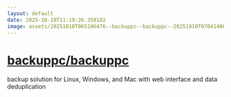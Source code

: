 ```yaml
---
layout: default
date: 2025-10-10T11:19:26.358182
image: assets/20251010T065106476--backuppc--backuppc--20251010T070414068--cropped.png
---
```


# [backuppc/backuppc](https://github.com/backuppc/backuppc)

backup solution for Linux, Windows, and Mac with web interface and data deduplication
